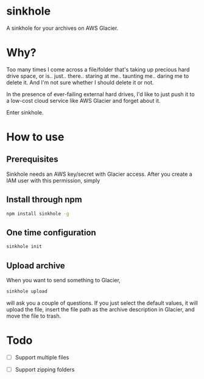 # sinkhole

A sinkhole for your archives on AWS Glacier.


# Why?

Too many times I come across a file/folder that's taking up precious hard drive space, or is.. just.. there.. staring at me.. taunting me.. daring me to delete it. And I'm not sure whether I should delete it or not.

In the presence of ever-failing external hard drives, I'd like to just push it to a low-cost cloud service like AWS Glacier and forget about it.

Enter sinkhole.

# How to use

## Prerequisites

Sinkhole needs an AWS key/secret with Glacier access. After you create a IAM user with this permission, simply 

## Install through npm

```sh
npm install sinkhole -g
```

## One time configuration

```sh
sinkhole init
```

## Upload archive

When you want to send something to Glacier,

```sh
sinkhole upload
```

will ask you a couple of questions. If you just select the default values, it will upload the file, insert the file path as the archive description in Glacier, and move the file to trash.

# Todo

- [ ] Support multiple files

- [ ] Support zipping folders